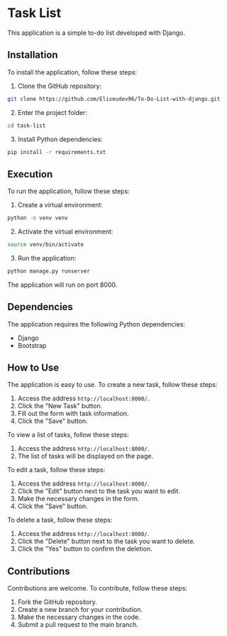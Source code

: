 # Task List

This application is a simple to-do list developed with Django.

## Installation

To install the application, follow these steps:

1. Clone the GitHub repository:

```bash
git clone https://github.com/Eliseudev96/To-Do-List-with-django.git
```

2. Enter the project folder:

```bash
cd task-list
```

3. Install Python dependencies:

```bash
pip install -r requirements.txt
```

## Execution

To run the application, follow these steps:

1. Create a virtual environment:

```bash
python -m venv venv
```

2. Activate the virtual environment:

```bash
source venv/bin/activate
```

3. Run the application:

```bash
python manage.py runserver
```

The application will run on port 8000.

## Dependencies

The application requires the following Python dependencies:

* Django
* Bootstrap

## How to Use

The application is easy to use. To create a new task, follow these steps:

1. Access the address `http://localhost:8000/`.
2. Click the "New Task" button.
3. Fill out the form with task information.
4. Click the "Save" button.

To view a list of tasks, follow these steps:

1. Access the address `http://localhost:8000/`.
2. The list of tasks will be displayed on the page.

To edit a task, follow these steps:

1. Access the address `http://localhost:8000/`.
2. Click the "Edit" button next to the task you want to edit.
3. Make the necessary changes in the form.
4. Click the "Save" button.

To delete a task, follow these steps:

1. Access the address `http://localhost:8000/`.
2. Click the "Delete" button next to the task you want to delete.
3. Click the "Yes" button to confirm the deletion.

## Contributions

Contributions are welcome. To contribute, follow these steps:

1. Fork the GitHub repository.
2. Create a new branch for your contribution.
3. Make the necessary changes in the code.
4. Submit a pull request to the main branch.
